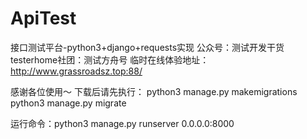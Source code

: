# ApiTest
接口测试平台-python3+django+requests实现  公众号：测试开发干货   testerhome社团：测试方舟号
临时在线体验地址：http://www.grassroadsz.top:88/

感谢各位使用～ 
下载后请先执行：
python3 manage.py makemigrations
python3 manage.py migrate

运行命令：python3 manage.py runserver 0.0.0.0:8000
